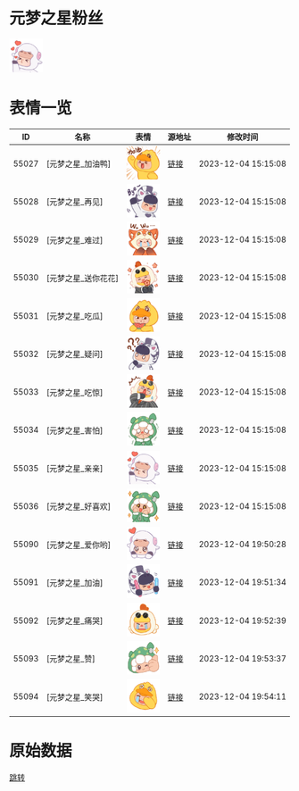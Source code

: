 # 元梦之星粉丝

<img src="./cover.png" height="60" alt="cover" />

# 表情一览

|ID|名称|表情|源地址|修改时间|
|----|----|----|----|----|
|55027|[元梦之星_加油鸭]|<img src="./pic/055027_%5B元梦之星_加油鸭%5D.png" height="60" alt="加油鸭"/>|[链接](https://i0.hdslb.com/bfs/emote/283153313c62a5f625ab47f01e9dde7b02d976bb.png)|2023-12-04 15:15:08|
|55028|[元梦之星_再见]|<img src="./pic/055028_%5B元梦之星_再见%5D.png" height="60" alt="再见"/>|[链接](https://i0.hdslb.com/bfs/emote/cf06242fb0766c387436db761ed222c1a9622eea.png)|2023-12-04 15:15:08|
|55029|[元梦之星_难过]|<img src="./pic/055029_%5B元梦之星_难过%5D.png" height="60" alt="难过"/>|[链接](https://i0.hdslb.com/bfs/emote/b504674ea2cd141afb134218e41142a49009f560.png)|2023-12-04 15:15:08|
|55030|[元梦之星_送你花花]|<img src="./pic/055030_%5B元梦之星_送你花花%5D.png" height="60" alt="送你花花"/>|[链接](https://i0.hdslb.com/bfs/emote/428cdbb95991b04bf7f766647ee7de46f3481549.png)|2023-12-04 15:15:08|
|55031|[元梦之星_吃瓜]|<img src="./pic/055031_%5B元梦之星_吃瓜%5D.png" height="60" alt="吃瓜"/>|[链接](https://i0.hdslb.com/bfs/emote/0712771f1d6f0bd3b1b6cb6719d2bffa9d30c85c.png)|2023-12-04 15:15:08|
|55032|[元梦之星_疑问]|<img src="./pic/055032_%5B元梦之星_疑问%5D.png" height="60" alt="疑问"/>|[链接](https://i0.hdslb.com/bfs/emote/8176def409ba72e8da089da48275242bebc4445e.png)|2023-12-04 15:15:08|
|55033|[元梦之星_吃惊]|<img src="./pic/055033_%5B元梦之星_吃惊%5D.png" height="60" alt="吃惊"/>|[链接](https://i0.hdslb.com/bfs/emote/ed65899f2c9bab6c8ab2740d576ddef2defa8979.png)|2023-12-04 15:15:08|
|55034|[元梦之星_害怕]|<img src="./pic/055034_%5B元梦之星_害怕%5D.png" height="60" alt="害怕"/>|[链接](https://i0.hdslb.com/bfs/emote/7c96603832860aaf3526658a31a67bbcfcf9ec35.png)|2023-12-04 15:15:08|
|55035|[元梦之星_亲亲]|<img src="./pic/055035_%5B元梦之星_亲亲%5D.png" height="60" alt="亲亲"/>|[链接](https://i0.hdslb.com/bfs/emote/7429d59aa77d2e8c9a2c4daa3f66c1c11079fc75.png)|2023-12-04 15:15:08|
|55036|[元梦之星_好喜欢]|<img src="./pic/055036_%5B元梦之星_好喜欢%5D.png" height="60" alt="好喜欢"/>|[链接](https://i0.hdslb.com/bfs/emote/dc356f3e70683c007684e36f007669a56b71bd3e.png)|2023-12-04 15:15:08|
|55090|[元梦之星_爱你哟]|<img src="./pic/055090_%5B元梦之星_爱你哟%5D.png" height="60" alt="爱你哟"/>|[链接](https://i0.hdslb.com/bfs/emote/939add4f3261e5c6526d30ad4e6ea07ebc5592b6.png)|2023-12-04 19:50:28|
|55091|[元梦之星_加油]|<img src="./pic/055091_%5B元梦之星_加油%5D.png" height="60" alt="加油"/>|[链接](https://i0.hdslb.com/bfs/emote/0a6e19022b86f124895f71a44c8f5255aea44e28.png)|2023-12-04 19:51:34|
|55092|[元梦之星_痛哭]|<img src="./pic/055092_%5B元梦之星_痛哭%5D.png" height="60" alt="痛哭"/>|[链接](https://i0.hdslb.com/bfs/emote/6a22c914a9fb48e53c0b7c8a13d1beca1be24801.png)|2023-12-04 19:52:39|
|55093|[元梦之星_赞]|<img src="./pic/055093_%5B元梦之星_赞%5D.png" height="60" alt="赞"/>|[链接](https://i0.hdslb.com/bfs/emote/d1c35bf82942fc6d5a61871b46791673f690a2b8.png)|2023-12-04 19:53:37|
|55094|[元梦之星_笑哭]|<img src="./pic/055094_%5B元梦之星_笑哭%5D.png" height="60" alt="笑哭"/>|[链接](https://i0.hdslb.com/bfs/emote/88fc66a6fa3c899a8308961c41758f816c85c12e.png)|2023-12-04 19:54:11|

# 原始数据

[跳转](./raw.json)


